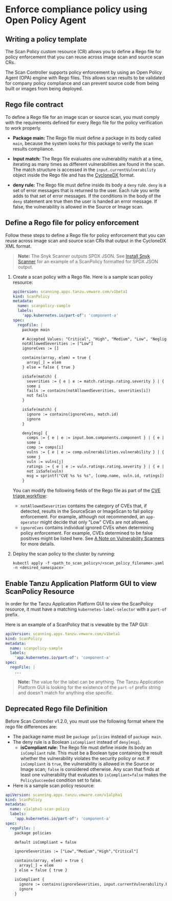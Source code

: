 # Enforce compliance policy using Open Policy Agent 

## <a id="writing-pol-temp"></a>Writing a policy template

The Scan Policy custom resource (CR) allows you to define a Rego file for policy enforcement that you can reuse across image scan and source scan CRs.

The Scan Controller supports policy enforcement by using an Open Policy Agent (OPA) engine with Rego files. This allows scan results to be validated for company policy compliance and can prevent source code from being built or images from being deployed.

## <a id="rego-file-contract"></a>Rego file contract

To define a Rego file for an image scan or source scan, you must comply with the requirements defined for every Rego file for the policy verification to work properly.

- **Package main:** The Rego file must define a package in its body called `main`, because the system looks for this package to verify the scan results compliance.

- **Input match:** The Rego file evaluates one vulnerability match at a time, iterating as many times as different vulnerabilities are found in the scan. The match structure is accessed in the `input.currentVulnerability` object inside the Rego file and has the [CycloneDX](https://cyclonedx.org/docs/1.3/) format.

- **deny rule:** The Rego file must define inside its body a `deny` rule. `deny` is a set of error messages that is returned to the user. Each rule you write adds to that set of error messages. If the conditions in the body of the `deny` statement are true then the user is handed an error message. If false, the vulnerability is allowed in the Source or Image scan.

## <a id="define-rego-file"></a>Define a Rego file for policy enforcement

Follow these steps to define a Rego file for policy enforcement that you can reuse across image scan and source scan CRs that output in the CycloneDX XML format.

>**Note:** The Snyk Scanner outputs SPDX JSON. See [Install Snyk Scanner](install-snyk-integration.md#a-idverifya-verify-integration-with-snyk) for an example of a ScanPolicy formatted for SPDX JSON output.

1. Create a scan policy with a Rego file. Here is a sample scan policy resource:

    ```yaml
    apiVersion: scanning.apps.tanzu.vmware.com/v1beta1
    kind: ScanPolicy
    metadata:
      name: scanpolicy-sample
      labels:
        'app.kubernetes.io/part-of': 'component-a'
    spec:
      regoFile: |
        package main

        # Accepted Values: "Critical", "High", "Medium", "Low", "Negligible", "UnknownSeverity"
        notAllowedSeverities := ["Low"]
        ignoreCves := []

        contains(array, elem) = true {
          array[_] = elem
        } else = false { true }

        isSafe(match) {
          severities := { e | e := match.ratings.rating.severity } | { e | e := match.ratings.rating[_].severity }
          some i
          fails := contains(notAllowedSeverities, severities[i])
          not fails
        }

        isSafe(match) {
          ignore := contains(ignoreCves, match.id)
          ignore
        }

        deny[msg] {
          comps := { e | e := input.bom.components.component } | { e | e := input.bom.components.component[_] }
          some i
          comp := comps[i]
          vulns := { e | e := comp.vulnerabilities.vulnerability } | { e | e := comp.vulnerabilities.vulnerability[_] }
          some j
          vuln := vulns[j]
          ratings := { e | e := vuln.ratings.rating.severity } | { e | e := vuln.ratings.rating[_].severity }
          not isSafe(vuln)
          msg = sprintf("CVE %s %s %s", [comp.name, vuln.id, ratings])
        }
    ```

    You can modify the following fields of the Rego file as part of the [CVE triage workflow](../scc/ootb-supply-chain-testing-scanning.hbs.md#cve-triage-workflow):
    
    - `notAllowedSeverities` contains the category of CVEs that, if detected, results in the SourceScan or ImageScan to fail policy enforcement. For example, although not recommended, an `app-operator` might decide that only "Low" CVEs are not allowed.
    - `ignoreCves` contains individual ignored CVEs when determining policy enforcement. For example, CVEs determined to be false positives might be listed here. See [A Note on Vulnerability Scanners](overview.hbs.md#scst-scan-note) for more details.

2. Deploy the scan policy to the cluster by running:

    ```console
    kubectl apply -f <path_to_scan_policy>/<scan_policy_filename>.yaml -n <desired_namespace>
    ```

## <a id="gui-view-scan-policy"></a>Enable Tanzu Application Platform GUI to view ScanPolicy Resource

In order for the Tanzu Application Platform GUI to view the ScanPolicy resource, it must have a matching `kubernetes-label-selector` with a `part-of` prefix.

Here is an example of a ScanPolicy that is viewable by the TAP GUI:
```yaml
apiVersion: scanning.apps.tanzu.vmware.com/v1beta1
kind: ScanPolicy
metadata:
  name: scanpolicy-sample
  labels:
    'app.kubernetes.io/part-of': 'component-a'
spec:
  regoFile: |
    ...
```
>**Note:** The value for the label can be anything. The Tanzu Application Platform GUI is looking for the existence of the `part-of` prefix string and doesn't match for anything else specific.

## <a id="deprecated-rego-file"></a> Deprecated Rego file Definition

Before Scan Controller v1.2.0, you must use the following format where the rego file differences are:

- The package name must be `package policies` instead of `package main`.
- The deny rule is a Boolean `isCompliant` instead of `deny[msg]`.
  - **isCompliant rule:** The Rego file must define inside its body an `isCompliant` rule. This must be a Boolean type containing the result whether the vulnerability violates the security policy or not. If `isCompliant` is `true`, the vulnerability is allowed in the Source or Image scan; `false` is considered otherwise. Any scan that finds at least one vulnerability that evaluates to `isCompliant=false` makes the `PolicySucceeded` condition set to false.
- Here is a sample scan policy resource:
```yaml
apiVersion: scanning.apps.tanzu.vmware.com/v1alpha1
kind: ScanPolicy
metadata:
  name: v1alpha1-scan-policy
  labels:
    'app.kubernetes.io/part-of': 'component-a'
spec:
  regoFile: |
    package policies

    default isCompliant = false

    ignoreSeverities := ["Low","Medium","High","Critical"]

    contains(array, elem) = true {
      array[_] = elem
    } else = false { true }

    isCompliant {
      ignore := contains(ignoreSeverities, input.currentVulnerability.Ratings.Rating[_].Severity)
      ignore
    }
```
